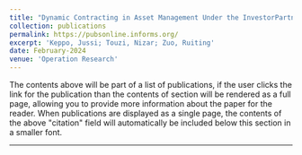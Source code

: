 ```yaml
---
title: "Dynamic Contracting in Asset Management Under the InvestorPartner-Manager Relationship"
collection: publications
permalink: https://pubsonline.informs.org/
excerpt: 'Keppo, Jussi; Touzi, Nizar; Zuo, Ruiting'
date: February-2024
venue: 'Operation Research'
---
```


The contents above will be part of a list of publications, if the user clicks the link for the publication than the contents of section will be rendered as a full page, allowing you to provide more information about the paper for the reader. When publications are displayed as a single page, the contents of the above "citation" field will automatically be included below this section in a smaller font.

---
